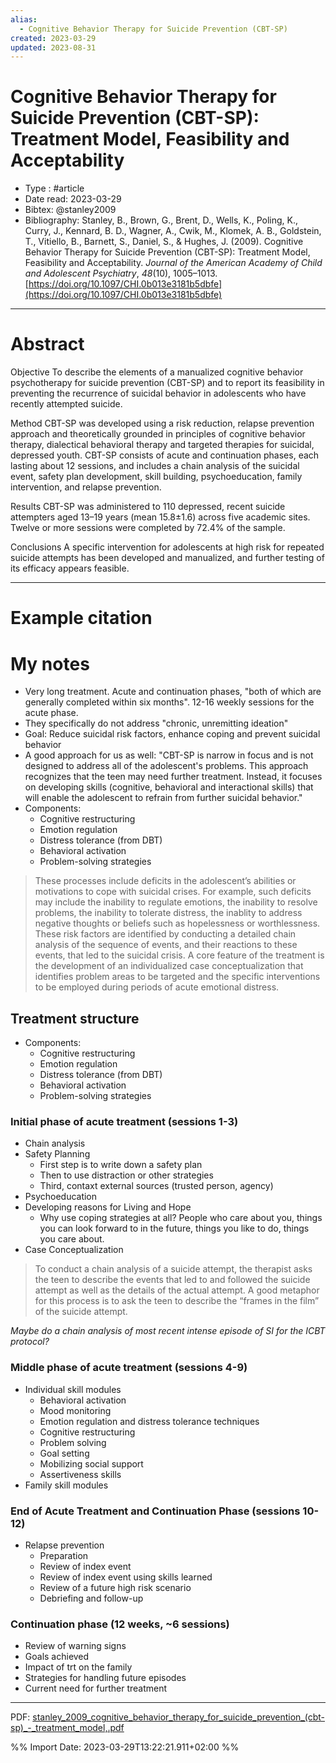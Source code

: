 ```yaml
---
alias:
  - Cognitive Behavior Therapy for Suicide Prevention (CBT-SP)
created: 2023-03-29
updated: 2023-08-31
---
```


# Cognitive Behavior Therapy for Suicide Prevention (CBT-SP): Treatment Model, Feasibility and Acceptability

- Type : #article 
- Date read: 2023-03-29
- Bibtex: @stanley2009
- Bibliography: Stanley, B., Brown, G., Brent, D., Wells, K., Poling, K., Curry, J., Kennard, B. D., Wagner, A., Cwik, M., Klomek, A. B., Goldstein, T., Vitiello, B., Barnett, S., Daniel, S., & Hughes, J. (2009). Cognitive Behavior Therapy for Suicide Prevention (CBT-SP): Treatment Model, Feasibility and Acceptability. _Journal of the American Academy of Child and Adolescent Psychiatry_, _48_(10), 1005–1013. [https://doi.org/10.1097/CHI.0b013e3181b5dbfe](https://doi.org/10.1097/CHI.0b013e3181b5dbfe)

---
# Abstract
Objective
To describe the elements of a manualized cognitive behavior psychotherapy for suicide prevention (CBT-SP) and to report its feasibility in preventing the recurrence of suicidal behavior in adolescents who have recently attempted suicide.

Method
CBT-SP was developed using a risk reduction, relapse prevention approach and theoretically grounded in principles of cognitive behavior therapy, dialectical behavioral therapy and targeted therapies for suicidal, depressed youth. CBT-SP consists of acute and continuation phases, each lasting about 12 sessions, and includes a chain analysis of the suicidal event, safety plan development, skill building, psychoeducation, family intervention, and relapse prevention.

Results
CBT-SP was administered to 110 depressed, recent suicide attempters aged 13–19 years (mean 15.8±1.6) across five academic sites. Twelve or more sessions were completed by 72.4% of the sample.

Conclusions
A specific intervention for adolescents at high risk for repeated suicide attempts has been developed and manualized, and further testing of its efficacy appears feasible.

---
# Example citation


# My notes
- Very long treatment. Acute and continuation phases, "both of which are generally completed within six months". 12-16 weekly sessions for the acute phase.
- They specifically do not address "chronic, unremitting ideation"
- Goal: Reduce suicidal risk factors, enhance coping and prevent suicidal behavior
- A good approach for us as well: "CBT-SP is narrow in focus and is not designed to address all of the adolescent's problems. This approach recognizes that the teen may need further treatment. Instead, it focuses on developing skills (cognitive, behavioral and interactional skills) that will enable the adolescent to refrain from further suicidal behavior."
- Components:
	- Cognitive restructuring
	- Emotion regulation
	- Distress tolerance (from DBT)
	- Behavioral activation
	- Problem-solving strategies

> These processes include deficits in the adolescent’s abilities or motivations to cope with suicidal crises. For example, such deficits may include the inability to regulate emotions, the inability to resolve problems, the inability to tolerate distress, the inablity to address negative thoughts or beliefs such as hopelessness or worthlessness. These risk factors are identified by conducting a detailed chain analysis of the sequence of events, and their reactions to these events, that led to the suicidal crisis. A core feature of the treatment is the development of an individualized case conceptualization that identifies problem areas to be targeted and the specific interventions to be employed during periods of acute emotional distress.

## Treatment structure
- Components:
	- Cognitive restructuring
	- Emotion regulation
	- Distress tolerance (from DBT)
	- Behavioral activation
	- Problem-solving strategies

### Initial phase of acute treatment (sessions 1-3)
- Chain analysis
- Safety Planning
	- First step is to write down a safety plan
	- Then to use distraction or other strategies
	- Third, contaxt external sources (trusted person, agency)
- Psychoeducation
- Developing reasons for Living and Hope
	- Why use coping strategies at all? People who care about you, things you can look forward to in the future, things you like to do, things you care about.
- Case Conceptualization

> To conduct a chain analysis of a suicide attempt, the therapist asks the teen to describe the events that led to and followed the suicide attempt as well as the details of the actual attempt. A good metaphor for this process is to ask the teen to describe the “frames in the film” of the suicide attempt.

*Maybe do a chain analysis of most recent intense episode of SI for the ICBT protocol?*

### Middle phase of acute treatment (sessions 4-9)
- Individual skill modules
	- Behavioral activation
	- Mood monitoring
	- Emotion regulation and distress tolerance techniques
	- Cognitive restructuring
	- Problem solving
	- Goal setting
	- Mobilizing social support
	- Assertiveness skills
- Family skill modules

### End of Acute Treatment and Continuation Phase (sessions 10-12)
- Relapse prevention
	- Preparation
	- Review of index event
	- Review of index event using skills learned
	- Review of a future high risk scenario
	- Debriefing and follow-up

### Continuation phase (12 weeks, ~6 sessions)
- Review of warning signs
- Goals achieved
- Impact of trt on the family
- Strategies for handling future episodes
- Current need for further treatment
---
PDF: [stanley_2009_cognitive_behavior_therapy_for_suicide_prevention_(cbt-sp)_-_treatment_model,.pdf](file:///Users/oskarflygare/Library/CloudStorage/OneDrive-KarolinskaInstitutet/30-39%20Resources/37%20-%20Personal%20research%20library/zotero-articles/Stanley/stanley_2009_cognitive_behavior_therapy_for_suicide_prevention_(cbt-sp)_-_treatment_model,.pdf)

%% Import Date: 2023-03-29T13:22:21.911+02:00 %%
